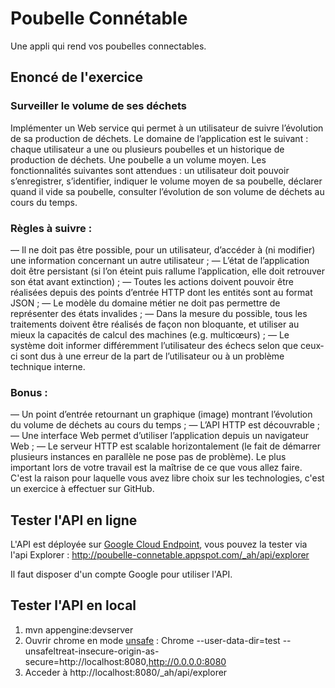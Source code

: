 Poubelle Connétable
===================

Une appli qui rend vos poubelles connectables.

## Enoncé de l'exercice
### Surveiller le volume de ses déchets

Implémenter un Web service qui permet à un utilisateur de suivre l’évolution de sa production de déchets.
Le domaine de l’application est le suivant : chaque utilisateur a une ou plusieurs poubelles et un historique de production de déchets. Une poubelle a un volume moyen.
Les fonctionnalités suivantes sont attendues : un utilisateur doit pouvoir s’enregistrer, s’identifier, indiquer le volume moyen de sa poubelle, déclarer quand il vide sa poubelle, consulter l’évolution de son volume de déchets au cours du temps.

### Règles à suivre :
— Il ne doit pas être possible, pour un utilisateur, d’accéder à (ni modifier) une information concernant un autre utilisateur ;
— L’état de l’application doit être persistant (si l’on éteint puis rallume l’application, elle doit retrouver son état avant extinction) ;
— Toutes les actions doivent pouvoir être réalisées depuis des points d’entrée HTTP dont les entités sont au format JSON ;
— Le modèle du domaine métier ne doit pas permettre de représenter des états invalides ;
— Dans la mesure du possible, tous les traitements doivent être réalisés de façon non bloquante, et utiliser au mieux la capacités de calcul des machines (e.g. multi­cœurs) ;
— Le système doit informer différemment l’utilisateur des échecs selon que ceux­ci sont dus à une erreur de la part de l’utilisateur ou à un problème technique interne.

### Bonus :
— Un point d’entrée retournant un graphique (image) montrant l’évolution du volume de déchets au cours du temps ;
— L’API HTTP est découvrable ;
— Une interface Web permet d’utiliser l’application depuis un navigateur Web ;
— Le serveur HTTP est scalable horizontalement (le fait de démarrer plusieurs instances en parallèle
ne pose pas de problème).
Le plus important lors de votre travail est la maîtrise de ce que vous allez faire. C'est la raison pour laquelle vous avez libre choix sur les technologies, c'est un exercice à effectuer sur GitHub.

## Tester l'API en ligne
L'API est déployée sur [Google Cloud Endpoint][2], vous pouvez la tester via l'api Explorer : http://poubelle-connetable.appspot.com/_ah/api/explorer

Il faut disposer d'un compte Google pour utiliser l'API.

## Tester l'API en local
1. mvn appengine:devserver
2. Ouvrir chrome en mode [unsafe][1] : Chrome --user-data-dir=test --unsafeltreat-insecure-origin-as-secure=http://localhost:8080,http://0.0.0.0:8080
3. Acceder à http://localhost:8080/_ah/api/explorer

[1]: https://developers.google.com/explorer-help/#hitting_local_api
[2]: https://cloud.google.com/endpoints/
